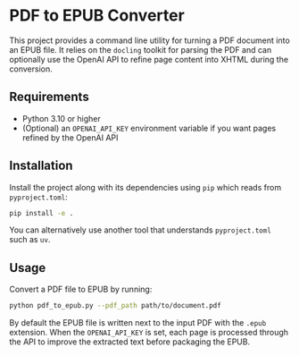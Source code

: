 # PDF to EPUB Converter

This project provides a command line utility for turning a PDF document into an EPUB file. It relies on the `docling` toolkit for parsing the PDF and can optionally use the OpenAI API to refine page content into XHTML during the conversion.

## Requirements

- Python 3.10 or higher
- (Optional) an `OPENAI_API_KEY` environment variable if you want pages refined by the OpenAI API

## Installation

Install the project along with its dependencies using `pip` which reads from `pyproject.toml`:

```bash
pip install -e .
```

You can alternatively use another tool that understands `pyproject.toml` such as `uv`.

## Usage

Convert a PDF file to EPUB by running:

```bash
python pdf_to_epub.py --pdf_path path/to/document.pdf
```

By default the EPUB file is written next to the input PDF with the `.epub` extension. When the `OPENAI_API_KEY` is set, each page is processed through the API to improve the extracted text before packaging the EPUB.
